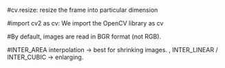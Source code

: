 #cv.resize: resize the frame into particular dimension

#import cv2 as cv: We import the OpenCV library as cv

#By default, images are read in BGR format (not RGB).

#INTER_AREA interpolation → best for shrinking images.
, INTER_LINEAR / INTER_CUBIC → enlarging.
